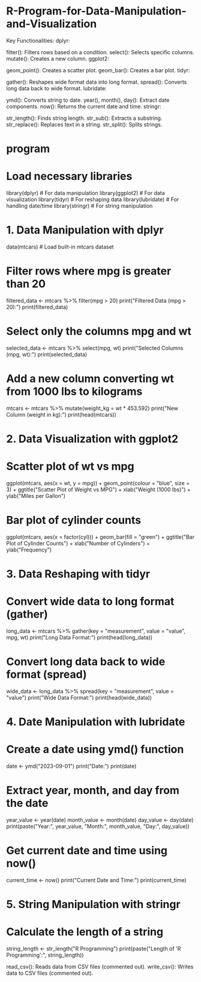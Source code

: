 # R-Program-for-Data-Manipulation-and-Visualization

Key Functionalities:
dplyr:

filter(): Filters rows based on a condition.
select(): Selects specific columns.
mutate(): Creates a new column.
ggplot2:

geom_point(): Creates a scatter plot.
geom_bar(): Creates a bar plot.
tidyr:

gather(): Reshapes wide format data into long format.
spread(): Converts long data back to wide format.
lubridate:

ymd(): Converts string to date.
year(), month(), day(): Extract date components.
now(): Returns the current date and time.
stringr:

str_length(): Finds string length.
str_sub(): Extracts a substring.
str_replace(): Replaces text in a string.
str_split(): Splits strings.


# program
# Load necessary libraries
library(dplyr)      # For data manipulation
library(ggplot2)    # For data visualization
library(tidyr)      # For reshaping data
library(lubridate)  # For handling date/time
library(stringr)    # For string manipulation

# 1. Data Manipulation with dplyr
data(mtcars)  # Load built-in mtcars dataset

# Filter rows where mpg is greater than 20
filtered_data <- mtcars %>% filter(mpg > 20)
print("Filtered Data (mpg > 20):")
print(filtered_data)

# Select only the columns mpg and wt
selected_data <- mtcars %>% select(mpg, wt)
print("Selected Columns (mpg, wt):")
print(selected_data)

# Add a new column converting wt from 1000 lbs to kilograms
mtcars <- mtcars %>% mutate(weight_kg = wt * 453.592)
print("New Column (weight in kg):")
print(head(mtcars))

# 2. Data Visualization with ggplot2
# Scatter plot of wt vs mpg
ggplot(mtcars, aes(x = wt, y = mpg)) + 
  geom_point(colour = "blue", size = 3) + 
  ggtitle("Scatter Plot of Weight vs MPG") +
  xlab("Weight (1000 lbs)") + 
  ylab("Miles per Gallon")

# Bar plot of cylinder counts
ggplot(mtcars, aes(x = factor(cyl))) + 
  geom_bar(fill = "green") + 
  ggtitle("Bar Plot of Cylinder Counts") + 
  xlab("Number of Cylinders") + 
  ylab("Frequency")

# 3. Data Reshaping with tidyr
# Convert wide data to long format (gather)
long_data <- mtcars %>% gather(key = "measurement", value = "value", mpg, wt)
print("Long Data Format:")
print(head(long_data))

# Convert long data back to wide format (spread)
wide_data <- long_data %>% spread(key = "measurement", value = "value")
print("Wide Data Format:")
print(head(wide_data))

# 4. Date Manipulation with lubridate
# Create a date using ymd() function
date <- ymd("2023-09-01")
print("Date:")
print(date)

# Extract year, month, and day from the date
year_value <- year(date)
month_value <- month(date)
day_value <- day(date)
print(paste("Year:", year_value, "Month:", month_value, "Day:", day_value))

# Get current date and time using now()
current_time <- now()
print("Current Date and Time:")
print(current_time)

# 5. String Manipulation with stringr
# Calculate the length of a string
string_length <- str_length("R Programming")
print(paste("Length of 'R Programming':", string_length))




read_csv(): Reads data from CSV files (commented out).
write_csv(): Writes data to CSV files (commented out).

